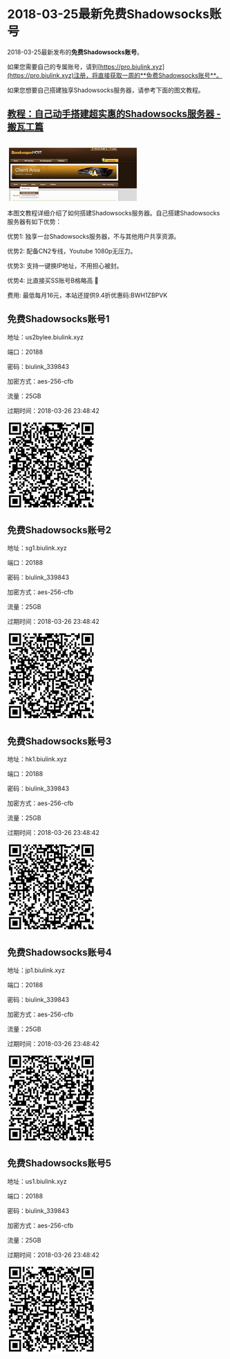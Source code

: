# 2018-03-25最新**免费Shadowsocks账号**

2018-03-25最新发布的**免费Shadowsocks账号**。

如果您需要自己的专属账号，请到[https://pro.biulink.xyz](https://pro.biulink.xyz)注册，将直接获取一周的**免费Shadowsocks账号**。

如果您想要自己搭建独享Shadowsocks服务器，请参考下面的图文教程。

## [教程：自己动手搭建超实惠的Shadowsocks服务器 - 搬瓦工篇](https://github.com/Biulink/ShadowsocksTutorials/blob/master/%E6%95%99%E6%82%A8%E8%87%AA%E5%B7%B1%E5%8A%A8%E6%89%8B%E6%90%AD%E5%BB%BA%E8%B6%85%E5%AE%9E%E6%83%A0%E7%9A%84Shadowsocks%E6%9C%8D%E5%8A%A1%E5%99%A8%20-%20%E6%90%AC%E7%93%A6%E5%B7%A5%E7%AF%87.md)
    
  ![免费Shadowsocks账号](../bandwagon/WechatIMG23_small.jpeg)
  
  本图文教程详细介绍了如何搭建Shadowsocks服务器。自己搭建Shadowsocks服务器有如下优势：

  优势1: 独享一台Shadowsocks服务器，不与其他用户共享资源。

  优势2: 配备CN2专线，Youtube 1080p无压力。

  优势3: 支持一键换IP地址，不用担心被封。

  优势4: 比直接买SS账号B格略高 🙂

  费用: 最低每月16元，本站还提供9.4折优惠码:BWH1ZBPVK  
## 免费Shadowsocks账号1

地址：us2bylee.biulink.xyz

端口：20188

密码：biulink_339843

加密方式：aes-256-cfb

流量：25GB

过期时间：2018-03-26 23:48:42

![免费Shadowsocks账号](../qrcode/de82d279-2214-4da6-8900-cdb0cf55f189.png)

## 免费Shadowsocks账号2

地址：sg1.biulink.xyz

端口：20188

密码：biulink_339843

加密方式：aes-256-cfb

流量：25GB

过期时间：2018-03-26 23:48:42

![免费Shadowsocks账号](../qrcode/ad72d347-589f-4053-9562-3d27cafe7b08.png)

## 免费Shadowsocks账号3

地址：hk1.biulink.xyz

端口：20188

密码：biulink_339843

加密方式：aes-256-cfb

流量：25GB

过期时间：2018-03-26 23:48:42

![免费Shadowsocks账号](../qrcode/61cfef93-58f3-4c37-b20c-bf3d5681dda3.png)

## 免费Shadowsocks账号4

地址：jp1.biulink.xyz

端口：20188

密码：biulink_339843

加密方式：aes-256-cfb

流量：25GB

过期时间：2018-03-26 23:48:42

![免费Shadowsocks账号](../qrcode/7610d435-6861-4bd6-89fe-1fb2e4702e71.png)

## 免费Shadowsocks账号5

地址：us1.biulink.xyz

端口：20188

密码：biulink_339843

加密方式：aes-256-cfb

流量：25GB

过期时间：2018-03-26 23:48:42

![免费Shadowsocks账号](../qrcode/38e9de28-d06f-4c73-b644-3c6c825268d1.png)

